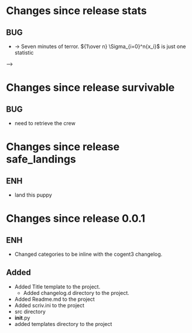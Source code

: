 
<a id='changelog-stats'></a>
# Changes since release stats

## BUG

-  $\rightarrow$ Seven minutes of terror. ${1\over n} \Sigma_{i=0}^n{x_i}$ is just one statistic

-->

<a id='changelog-survivable'></a>
# Changes since release survivable

## BUG

- need to retrieve the crew

<a id='changelog-safe_landings'></a>
# Changes since release safe_landings

## ENH

- land this puppy
<a id='changelog-0.0.1'></a>

# Changes since release 0.0.1

## ENH

- Changed categories to be inline with the cogent3 changelog.

## Added

- Added Title template to the project.
    - Added changelog.d directory to the project.
- Added Readme.md to the project
- Added scriv.ini to the project
- src directory
- __init__.py
- added templates directory to the project
